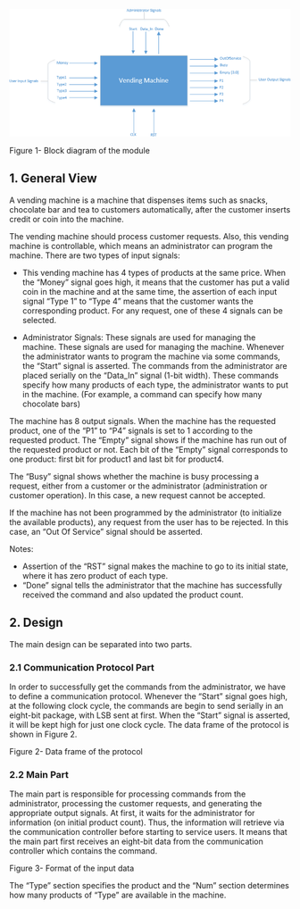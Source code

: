 ![Figure 1- Block diagram of the module](https://github.com/sdamghan/Vending-Machine/blob/readme/imgs/diagram1?raw=true)

Figure 1- Block diagram of the module


## 1. General View

A vending machine is a machine that dispenses items such as snacks, chocolate bar and tea to
customers automatically, after the customer inserts credit or coin into the machine.

The vending machine should process customer requests. Also, this vending machine is controllable, which means an administrator can program the machine.
There are two types of input signals:

* This vending machine has 4 types of products at the same price. When the “Money” signal goes high, it means that the customer has put a valid coin in the machine and at the same time, the assertion of each input signal “Type 1” to “Type 4” means that the customer wants the corresponding product. For any request, one of these 4 signals can be selected.

* Administrator Signals: These signals are used for managing the machine. These signals are used for managing the machine. Whenever the administrator wants to program the machine via some commands, the “Start” signal is asserted. The commands from the administrator are placed serially on the “Data_In” signal (1-bit width). These commands specify how many products of each type, the administrator wants to put in the machine. (For example, a command can specify how many chocolate bars)

The machine has 8 output signals. When the machine has the requested product, one of the “P1” to “P4” signals is set to 1 according to the requested product. The “Empty” signal shows if the machine has run out of the requested product or not. Each bit of the “Empty” signal corresponds to one product: first bit for product1 and last bit for product4.

The “Busy” signal shows whether the machine is busy processing a request, either from a customer or the administrator (administration or customer operation). In this case, a new request cannot be accepted.

If the machine has not been programmed by the administrator (to initialize the available products), any request from the user has to be rejected. In this case, an “Out Of Service” signal should be asserted.

Notes:

* Assertion of the “RST” signal makes the machine to go to its initial state, where it has zero product of each type.
* “Done” signal tells the administrator that the machine has successfully received the command and also updated the product count.


## 2. Design

The main design can be separated into two parts.

### 2.1 Communication Protocol Part

In order to successfully get the commands from the administrator, we have to define a communication protocol.
Whenever the “Start” signal goes high, at the following clock cycle, the commands are begin to send serially in an eight-bit package, with LSB sent at first. When the “Start” signal is asserted, it will be kept high for just one clock cycle. The data frame of the protocol is shown in Figure 2.





Figure 2- Data frame of the protocol


### 2.2 Main Part

The main part is responsible for processing commands from the administrator, processing the customer requests, and generating the appropriate output signals. At first, it waits for the administrator for information (on initial product count). Thus, the information will retrieve via the communication controller before starting to service users. It means that the main part first receives an eight-bit data from the communication controller which contains the command.



Figure 3- Format of the input data

The “Type” section specifies the product and the “Num” section determines how many products of “Type” are available in the machine.

